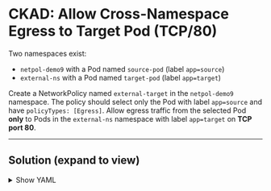 # CKAD: Allow Cross-Namespace Egress to Target Pod (TCP/80)

Two namespaces exist:

* `netpol-demo9` with a Pod named `source-pod` (label `app=source`)
* `external-ns` with a Pod named `target-pod` (label `app=target`)

Create a NetworkPolicy named `external-target` in the `netpol-demo9` namespace.
The policy should select only the Pod with label `app=source` and have `policyTypes: [Egress]`.
Allow egress traffic from the selected Pod **only** to Pods in the `external-ns` namespace with label `app=target` on **TCP port 80**.


---

## **Solution (expand to view)**

<details>
<summary>Show YAML</summary>

| Case | Selector Used                       | Access Granted To                                                                      |
| ---- | ----------------------------------- | -------------------------------------------------------------------------------------- |
| 1️⃣  | Only `namespaceSelector`            | All pods in that namespace                                                             |
| 2️⃣  | Only `podSelector`                  | Pods with those labels in **same namespace** (since `podSelector` is namespace-scoped) |
| 3️⃣  | `namespaceSelector` + `podSelector` | Pods matching that label **within the matching namespace(s)**                          |

  
```yaml
apiVersion: networking.k8s.io/v1
kind: NetworkPolicy
metadata:
  name: external-target
  namespace: netpol-demo9
spec:
  podSelector:
    matchLabels:
      app: source
  policyTypes:
  - Egress
  egress:
  - to:
    - namespaceSelector:
        matchLabels:
          kubernetes.io/metadata.name: external-ns
      podSelector:
        matchLabels:
          app: target
    ports:
    - protocol: TCP
      port: 80
```
</details>
